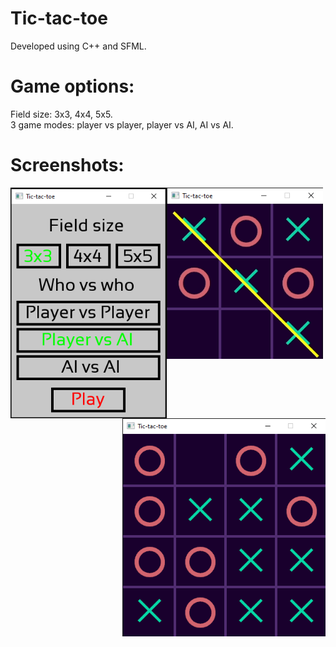 # Tic-tac-toe
Developed using C++ and SFML.
# Game options:
Field size: 3x3, 4x4, 5x5.
<br/>
3 game modes: player vs player, player vs AI, AI vs AI.
# Screenshots:
<div class="row">
  <div class="column1">
    <img src="images/TTT_menu.PNG" width="250" align="left">
  </div>
  <div class="column2">
    <img src="images/TTT_3x3.png" width="250" align="middle">
  </div>
  <div class="column3">
    <img src="images/TTT_4x4.png" width="325" align="right">
  </div>
</div>
